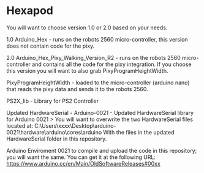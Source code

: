 # Hexapod

You will want to choose version 1.0 or 2.0 based on your needs.

1.0 Arduino_Hex - runs on the robots 2560 micro-controller, this version does not contain code for the pixy.

2.0 Arduino_Hex_Pixy_Walking_Version_R2 - runs on the robots 2560 micro-controller and contains all the code for the pixy integration.  If you choose this version you will want to also grab PixyProgramHeightWidth.

PixyProgramHeightWidth - loaded to the micro-controller (arduino nano) that reads the pixy data and sends it to the robots 2560.

PS2X_lib - Library for PS2 Controller

Updated HardwareSerial - Arduino-0021 - Updated HardwareSerial library for Arduino 0021
     >  You will want to overwrite the two HardwareSerial files located at:
         C:\Users\xxxx\Desktop\arduino-0021\hardware\arduino\cores\arduino
        With the files in the updated HardwareSerial folder in this repository.

Arduino Enviroment 0021 to compile and upload the code in this repository; you will want the same.  You can get it at the following URL:  https://www.arduino.cc/en/Main/OldSoftwareReleases#00xx

 
 
